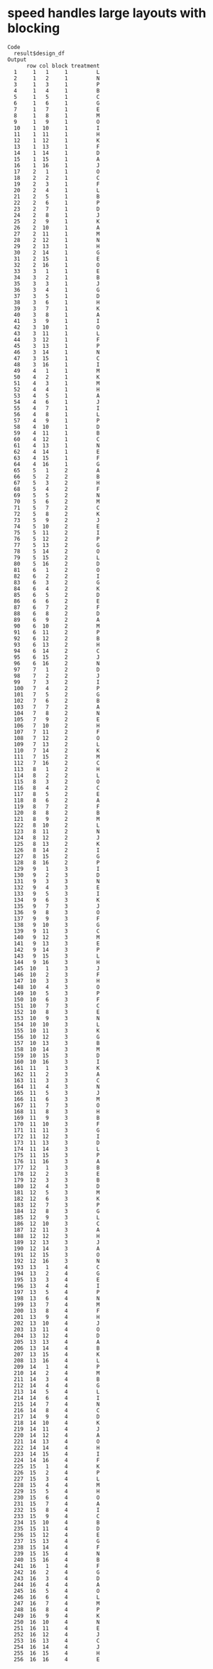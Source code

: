 # speed handles large layouts with blocking

    Code
      result$design_df
    Output
          row col block treatment
      1     1   1     1         L
      2     1   2     1         N
      3     1   3     1         P
      4     1   4     1         B
      5     1   5     1         C
      6     1   6     1         G
      7     1   7     1         E
      8     1   8     1         M
      9     1   9     1         O
      10    1  10     1         I
      11    1  11     1         H
      12    1  12     1         K
      13    1  13     1         F
      14    1  14     1         D
      15    1  15     1         A
      16    1  16     1         J
      17    2   1     1         O
      18    2   2     1         C
      19    2   3     1         F
      20    2   4     1         L
      21    2   5     1         B
      22    2   6     1         P
      23    2   7     1         D
      24    2   8     1         J
      25    2   9     1         K
      26    2  10     1         A
      27    2  11     1         M
      28    2  12     1         N
      29    2  13     1         H
      30    2  14     1         G
      31    2  15     1         E
      32    2  16     1         O
      33    3   1     1         E
      34    3   2     1         B
      35    3   3     1         J
      36    3   4     1         G
      37    3   5     1         D
      38    3   6     1         H
      39    3   7     1         K
      40    3   8     1         A
      41    3   9     1         I
      42    3  10     1         O
      43    3  11     1         L
      44    3  12     1         F
      45    3  13     1         P
      46    3  14     1         N
      47    3  15     1         C
      48    3  16     1         I
      49    4   1     1         M
      50    4   2     1         K
      51    4   3     1         M
      52    4   4     1         H
      53    4   5     1         A
      54    4   6     1         J
      55    4   7     1         I
      56    4   8     1         L
      57    4   9     1         P
      58    4  10     1         D
      59    4  11     1         B
      60    4  12     1         C
      61    4  13     1         N
      62    4  14     1         E
      63    4  15     1         F
      64    4  16     1         G
      65    5   1     2         A
      66    5   2     2         B
      67    5   3     2         H
      68    5   4     2         F
      69    5   5     2         N
      70    5   6     2         M
      71    5   7     2         C
      72    5   8     2         K
      73    5   9     2         J
      74    5  10     2         E
      75    5  11     2         I
      76    5  12     2         P
      77    5  13     2         G
      78    5  14     2         O
      79    5  15     2         L
      80    5  16     2         D
      81    6   1     2         O
      82    6   2     2         I
      83    6   3     2         G
      84    6   4     2         K
      85    6   5     2         D
      86    6   6     2         E
      87    6   7     2         F
      88    6   8     2         D
      89    6   9     2         A
      90    6  10     2         M
      91    6  11     2         P
      92    6  12     2         B
      93    6  13     2         H
      94    6  14     2         C
      95    6  15     2         J
      96    6  16     2         N
      97    7   1     2         D
      98    7   2     2         J
      99    7   3     2         I
      100   7   4     2         P
      101   7   5     2         G
      102   7   6     2         B
      103   7   7     2         A
      104   7   8     2         N
      105   7   9     2         E
      106   7  10     2         H
      107   7  11     2         F
      108   7  12     2         O
      109   7  13     2         L
      110   7  14     2         K
      111   7  15     2         M
      112   7  16     2         C
      113   8   1     2         H
      114   8   2     2         L
      115   8   3     2         O
      116   8   4     2         C
      117   8   5     2         E
      118   8   6     2         A
      119   8   7     2         F
      120   8   8     2         B
      121   8   9     2         M
      122   8  10     2         L
      123   8  11     2         N
      124   8  12     2         J
      125   8  13     2         K
      126   8  14     2         I
      127   8  15     2         G
      128   8  16     2         P
      129   9   1     3         I
      130   9   2     3         D
      131   9   3     3         N
      132   9   4     3         E
      133   9   5     3         I
      134   9   6     3         K
      135   9   7     3         J
      136   9   8     3         O
      137   9   9     3         F
      138   9  10     3         G
      139   9  11     3         C
      140   9  12     3         M
      141   9  13     3         E
      142   9  14     3         P
      143   9  15     3         L
      144   9  16     3         H
      145  10   1     3         J
      146  10   2     3         F
      147  10   3     3         H
      148  10   4     3         O
      149  10   5     3         P
      150  10   6     3         F
      151  10   7     3         C
      152  10   8     3         E
      153  10   9     3         N
      154  10  10     3         L
      155  10  11     3         K
      156  10  12     3         G
      157  10  13     3         B
      158  10  14     3         M
      159  10  15     3         D
      160  10  16     3         I
      161  11   1     3         K
      162  11   2     3         A
      163  11   3     3         C
      164  11   4     3         N
      165  11   5     3         J
      166  11   6     3         M
      167  11   7     3         O
      168  11   8     3         H
      169  11   9     3         B
      170  11  10     3         F
      171  11  11     3         G
      172  11  12     3         I
      173  11  13     3         D
      174  11  14     3         L
      175  11  15     3         P
      176  11  16     3         A
      177  12   1     3         B
      178  12   2     3         E
      179  12   3     3         B
      180  12   4     3         D
      181  12   5     3         M
      182  12   6     3         K
      183  12   7     3         P
      184  12   8     3         G
      185  12   9     3         L
      186  12  10     3         C
      187  12  11     3         A
      188  12  12     3         H
      189  12  13     3         J
      190  12  14     3         A
      191  12  15     3         O
      192  12  16     3         N
      193  13   1     4         C
      194  13   2     4         G
      195  13   3     4         E
      196  13   4     4         I
      197  13   5     4         P
      198  13   6     4         N
      199  13   7     4         M
      200  13   8     4         F
      201  13   9     4         H
      202  13  10     4         J
      203  13  11     4         O
      204  13  12     4         D
      205  13  13     4         A
      206  13  14     4         B
      207  13  15     4         K
      208  13  16     4         L
      209  14   1     4         P
      210  14   2     4         M
      211  14   3     4         B
      212  14   4     4         G
      213  14   5     4         L
      214  14   6     4         I
      215  14   7     4         N
      216  14   8     4         C
      217  14   9     4         D
      218  14  10     4         K
      219  14  11     4         J
      220  14  12     4         A
      221  14  13     4         O
      222  14  14     4         H
      223  14  15     4         I
      224  14  16     4         F
      225  15   1     4         K
      226  15   2     4         P
      227  15   3     4         L
      228  15   4     4         M
      229  15   5     4         H
      230  15   6     4         O
      231  15   7     4         A
      232  15   8     4         I
      233  15   9     4         C
      234  15  10     4         B
      235  15  11     4         D
      236  15  12     4         E
      237  15  13     4         G
      238  15  14     4         F
      239  15  15     4         N
      240  15  16     4         B
      241  16   1     4         F
      242  16   2     4         G
      243  16   3     4         D
      244  16   4     4         A
      245  16   5     4         O
      246  16   6     4         L
      247  16   7     4         M
      248  16   8     4         P
      249  16   9     4         K
      250  16  10     4         N
      251  16  11     4         E
      252  16  12     4         J
      253  16  13     4         C
      254  16  14     4         J
      255  16  15     4         H
      256  16  16     4         E

